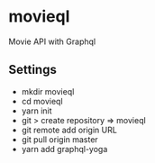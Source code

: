 # movieql
Movie API with Graphql

## Settings
- mkdir movieql
- cd movieql
- yarn init
- git > create repository => movieql
- git remote add origin URL
- git pull origin master
- yarn add graphql-yoga

